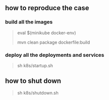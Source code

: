 ## how to reproduce the case

### build all the images

> eval $(minikube docker-env)
> 
> mvn clean package dockerfile:build  

### deploy all the deployments and services

> sh k8s/startup.sh

## how to shut down

> sh k8s/shutdown.sh